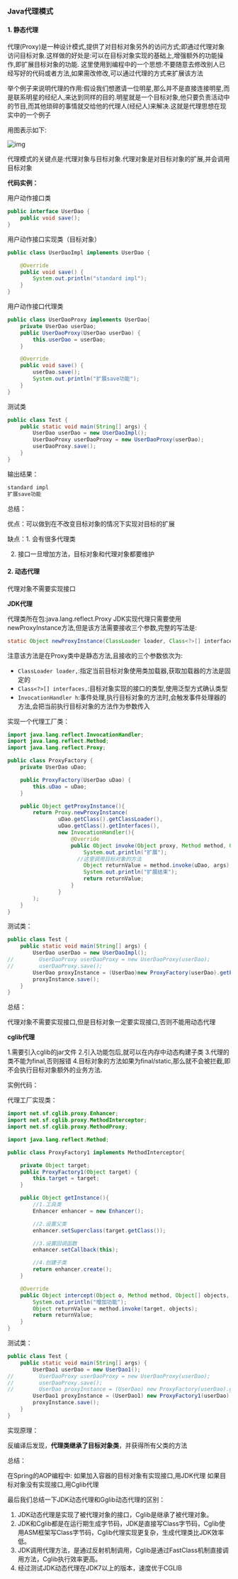 ### Java代理模式

#### 1. 静态代理

代理(Proxy)是一种设计模式,提供了对目标对象另外的访问方式;即通过代理对象访问目标对象.这样做的好处是:可以在目标对象实现的基础上,增强额外的功能操作,即扩展目标对象的功能.
这里使用到编程中的一个思想:不要随意去修改别人已经写好的代码或者方法,如果需改修改,可以通过代理的方式来扩展该方法

举个例子来说明代理的作用:假设我们想邀请一位明星,那么并不是直接连接明星,而是联系明星的经纪人,来达到同样的目的.明星就是一个目标对象,他只要负责活动中的节目,而其他琐碎的事情就交给他的代理人(经纪人)来解决.这就是代理思想在现实中的一个例子

用图表示如下:

![img](https://images2015.cnblogs.com/blog/790334/201701/790334-20170116124522880-1137330008.png)

代理模式的关键点是:代理对象与目标对象.代理对象是对目标对象的扩展,并会调用目标对象

**代码实例：**

用户动作接口类

```java
public interface UserDao {
    public void save();
}
```

用户动作接口实现类（目标对象）

```java
public class UserDaoImpl implements UserDao {

    @Override
    public void save() {
        System.out.println("standard impl");
    }
}
```

用户动作接口代理类

```java
public class UserDaoProxy implements UserDao{
    private UserDao userDao;
    public UserDaoProxy(UserDao userDao) {
        this.userDao = userDao;
    }

    @Override
    public void save() {
        userDao.save();
        System.out.println("扩展save功能");
    }
}
```

测试类

```java
public class Test {
    public static void main(String[] args) {
        UserDao userDao = new UserDaoImpl();
        UserDaoProxy userDaoProxy = new UserDaoProxy(userDao);
        userDaoProxy.save();
    }
}
```

输出结果：

```java
standard impl
扩展save功能
```

总结：

优点：可以做到在不改变目标对象的情况下实现对目标的扩展

缺点：1. 会有很多代理类

2. 接口一旦增加方法，目标对象和代理对象都要维护

#### 2. 动态代理

代理对象不需要实现接口

**JDK代理**

代理类所在包:java.lang.reflect.Proxy
JDK实现代理只需要使用newProxyInstance方法,但是该方法需要接收三个参数,完整的写法是:

```java
static Object newProxyInstance(ClassLoader loader, Class<?>[] interfaces,InvocationHandler h )
```

注意该方法是在Proxy类中是静态方法,且接收的三个参数依次为:

- `ClassLoader loader,`:指定当前目标对象使用类加载器,获取加载器的方法是固定的
- `Class<?>[] interfaces,`:目标对象实现的接口的类型,使用泛型方式确认类型
- `InvocationHandler h`:事件处理,执行目标对象的方法时,会触发事件处理器的方法,会把当前执行目标对象的方法作为参数传入

实现一个代理工厂类：

```java
import java.lang.reflect.InvocationHandler;
import java.lang.reflect.Method;
import java.lang.reflect.Proxy;

public class ProxyFactory {
    private UserDao uDao;

    public ProxyFactory(UserDao uDao) {
        this.uDao = uDao;
    }

    public Object getProxyInstance(){
        return Proxy.newProxyInstance(
                uDao.getClass().getClassLoader(),
                uDao.getClass().getInterfaces(),
                new InvocationHandler(){
                    @Override
                    public Object invoke(Object proxy, Method method, Object[] args) throws Throwable {
                        System.out.println("扩展");
                      //这里调用目标对象的方法
                        Object returnValue = method.invoke(uDao, args);
                        System.out.println("扩展结束");
                        return returnValue;
                    }
                }
        );
    }
}
```

测试类：

```java
public class Test {
    public static void main(String[] args) {
        UserDao userDao = new UserDaoImpl();
//        UserDaoProxy userDaoProxy = new UserDaoProxy(userDao);
//        userDaoProxy.save();
        UserDao proxyInstance = (UserDao)new ProxyFactory(userDao).getProxyInstance();
        proxyInstance.save();
    }
}
```

总结：

代理对象不需要实现接口,但是目标对象一定要实现接口,否则不能用动态代理

**cglib代理**

1.需要引入cglib的jar文件
2.引入功能包后,就可以在内存中动态构建子类
3.代理的类不能为final,否则报错
4.目标对象的方法如果为final/static,那么就不会被拦截,即不会执行目标对象额外的业务方法.

实例代码：

代理工厂实现类：

```java
import net.sf.cglib.proxy.Enhancer;
import net.sf.cglib.proxy.MethodInterceptor;
import net.sf.cglib.proxy.MethodProxy;

import java.lang.reflect.Method;

public class ProxyFactory1 implements MethodInterceptor{

    private Object target;
    public ProxyFactory1(Object target) {
        this.target = target;
    }

    public Object getInstance(){
        //1.工具类
        Enhancer enhancer = new Enhancer();

        //2.设置父类
        enhancer.setSuperclass(target.getClass());

        //3.设置回调函数
        enhancer.setCallback(this);

        //4.创建子类
        return enhancer.create();
    }

    @Override
    public Object intercept(Object o, Method method, Object[] objects, MethodProxy methodProxy) throws Throwable {
        System.out.println("增加功能");
        Object returnValue = method.invoke(target, objects);
        return returnValue;
    }
}
```

测试类：

```java
public class Test {
    public static void main(String[] args) {
        UserDao1 userDao = new UserDao1();
//        UserDaoProxy userDaoProxy = new UserDaoProxy(userDao);
//        userDaoProxy.save();
//        UserDao proxyInstance = (UserDao) new ProxyFactory(userDao).getProxyInstance();
        UserDao1 proxyInstance = (UserDao1) new ProxyFactory1(userDao).getInstance();
        proxyInstance.save();
    }
}
```

实现原理：

反编译后发现，**代理类继承了目标对象类**，并获得所有父类的方法

总结：

在Spring的AOP编程中:
如果加入容器的目标对象有实现接口,用JDK代理
如果目标对象没有实现接口,用Cglib代理

最后我们总结一下JDK动态代理和Gglib动态代理的区别：

1. JDK动态代理是实现了被代理对象的接口，Cglib是继承了被代理对象。
2. JDK和Cglib都是在运行期生成字节码，JDK是直接写Class字节码，Cglib使用ASM框架写Class字节码，Cglib代理实现更复杂，生成代理类比JDK效率低。
3. JDK调用代理方法，是通过反射机制调用，Cglib是通过FastClass机制直接调用方法，Cglib执行效率更高。
4. 经过测试JDK动态代理在JDK7以上的版本，速度优于CGLIB